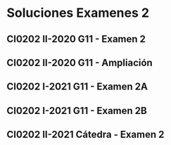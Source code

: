 # Soluciones Examenes 2


## CI0202 II-2020 G11 - Examen 2

<script src="https://gist.github.com/sivanahamer/66679eccdd688a04837f94970f4db90a.js?file=spotify.py"></script>

## CI0202 II-2020 G11 - Ampliación

<script src="https://gist.github.com/sivanahamer/66679eccdd688a04837f94970f4db90a.js?file=spotify2.py"></script>

## CI0202 I-2021 G11 - Examen 2A

<script src="https://gist.github.com/sivanahamer/66679eccdd688a04837f94970f4db90a.js?file=oijA.py"></script>


## CI0202 I-2021 G11 - Examen 2B

<script src="https://gist.github.com/sivanahamer/66679eccdd688a04837f94970f4db90a.js?file=oijB.py"></script>


## CI0202 II-2021 Cátedra - Examen 2

<script src="https://gist.github.com/sivanahamer/66679eccdd688a04837f94970f4db90a.js?file=sismos.py"></script>

